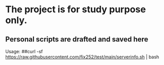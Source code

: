# The project is for study purpose only.
## Personal scripts are drafted and saved here
Usage: ##curl -sf https://raw.githubusercontent.com/fix252/test/main/serverinfo.sh | bash
